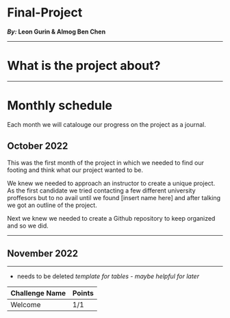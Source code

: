 # Final-Project
**_By:_ Leon Gurin & Almog Ben Chen**

___

# What is the project about?

___
# Monthly schedule
Each month we will catalouge our progress on the project as a journal.

## October 2022

This was the first month of the project in which we needed to find our footing and think what our project wanted to be.

We knew we needed to approach an instructor to create a unique project. As the first candidate we tried contacting a few different university proffesors but to no avail until we found [insert name here] and after talking we got an outline of the project.

Next we knew we needed to create a Github repository to keep organized and so we did.
___

## November 2022

___

* needs to be deleted
_template for tables - maybe helpful for later_

 | Challenge Name          | Points
 | --------------          | ------
 | Welcome | 1/1

